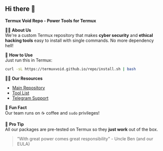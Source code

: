 ## Hi there 👋

**Termux Void Repo - Power Tools for Termux**

🙋‍♂️ **About Us**  
We're a custom Termux repository that makes **cyber security** and **ethical hacking tools** easy to install with single commands. No more dependency hell!

🌈 **How to Use**  
Just run this in Termux:  
```bash
curl -sL https://termuxvoid.github.io/repo/install.sh | bash
```

👩‍💻 **Our Resources**  
- [Main Repository](https://github.com/termuxvoid/repo)  
- [Tool List](https://github.com/termuxvoid/repo/blob/main/PACKAGES.md)  
- [Telegram Support](https://t.me/nullxvoid)  

🍿 **Fun Fact**  
Our team runs on ☕ coffee and `sudo` privileges!  

🧙 **Pro Tip**  
All our packages are pre-tested on Termux so they **just work** out of the box.  

> "With great power comes great responsibility" - Uncle Ben (and our EULA)
